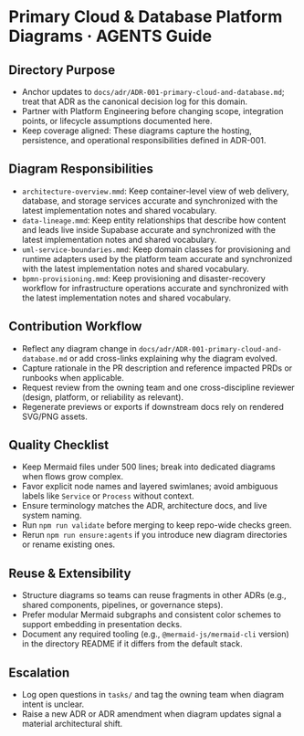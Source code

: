 # Primary Cloud & Database Platform Diagrams · AGENTS Guide

## Directory Purpose
- Anchor updates to `docs/adr/ADR-001-primary-cloud-and-database.md`; treat that ADR as the canonical decision log for this domain.
- Partner with Platform Engineering before changing scope, integration points, or lifecycle assumptions documented here.
- Keep coverage aligned: These diagrams capture the hosting, persistence, and operational responsibilities defined in ADR-001.

## Diagram Responsibilities
- `architecture-overview.mmd`: Keep container-level view of web delivery, database, and storage services accurate and synchronized with the latest implementation notes and shared vocabulary.
- `data-lineage.mmd`: Keep entity relationships that describe how content and leads live inside Supabase accurate and synchronized with the latest implementation notes and shared vocabulary.
- `uml-service-boundaries.mmd`: Keep domain classes for provisioning and runtime adapters used by the platform team accurate and synchronized with the latest implementation notes and shared vocabulary.
- `bpmn-provisioning.mmd`: Keep provisioning and disaster-recovery workflow for infrastructure operations accurate and synchronized with the latest implementation notes and shared vocabulary.

## Contribution Workflow
- Reflect any diagram change in `docs/adr/ADR-001-primary-cloud-and-database.md` or add cross-links explaining why the diagram evolved.
- Capture rationale in the PR description and reference impacted PRDs or runbooks when applicable.
- Request review from the owning team and one cross-discipline reviewer (design, platform, or reliability as relevant).
- Regenerate previews or exports if downstream docs rely on rendered SVG/PNG assets.

## Quality Checklist
- Keep Mermaid files under 500 lines; break into dedicated diagrams when flows grow complex.
- Favor explicit node names and layered swimlanes; avoid ambiguous labels like `Service` or `Process` without context.
- Ensure terminology matches the ADR, architecture docs, and live system naming.
- Run `npm run validate` before merging to keep repo-wide checks green.
- Rerun `npm run ensure:agents` if you introduce new diagram directories or rename existing ones.

## Reuse & Extensibility
- Structure diagrams so teams can reuse fragments in other ADRs (e.g., shared components, pipelines, or governance steps).
- Prefer modular Mermaid subgraphs and consistent color schemes to support embedding in presentation decks.
- Document any required tooling (e.g., `@mermaid-js/mermaid-cli` version) in the directory README if it differs from the default stack.

## Escalation
- Log open questions in `tasks/` and tag the owning team when diagram intent is unclear.
- Raise a new ADR or ADR amendment when diagram updates signal a material architectural shift.
